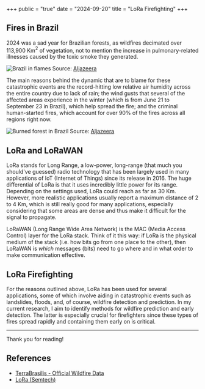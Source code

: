 +++
public = "true"
date = "2024-09-20"
title = "LoRa Firefighting"
+++

## Fires in Brazil
2024 was a sad year for Brazilian forests, as wildfires decimated over 113,900 Km$^2$ of vegetation, not to mention the increase in pulmonary-related illnesses caused by the toxic smoke they generated.

![Brazil in flames](/images/brazil-fire-1.jpg)
Source: [Aljazeera](https://www.aljazeera.com/gallery/2024/9/17/firefighters-battle-wildfires-choking-brazilian-capital)

The main reasons behind the dynamic that are to blame for these catastrophic events are the record-hitting low relative air humidity across the entire country due to lack of rain; the wind gusts that several of the affected areas experience in the winter (which is from June 21 to September 23 in Brazil), which help spread the fire; and the criminal human-started fires, which account for over 90% of the fires across all regions right now.

![Burned forest in Brazil](/images/brazil-fire-2.jpg)
Source: [Aljazeera](https://www.aljazeera.com/gallery/2024/9/17/firefighters-battle-wildfires-choking-brazilian-capital)


## LoRa and LoRaWAN
LoRa stands for Long Range, a low-power, long-range (that much you should've guessed) radio technology that has been largely used in many applications of IoT (Internet of Things) since its release in 2016. The huge differential of LoRa is that it uses incredibly little power for its range. Depending on the settings used, LoRa could reach as far as 30 Km. However, more realistic applications usually report a maximum distance of 2 to 4 Km, which is still really good for many applications, especially considering that some areas are dense and thus make it difficult for the signal to propagate.

LoRaWAN (Long Range Wide Area Network) is the MAC (Media Access Control) layer for the LoRa stack. Think of it this way: if LoRa is the physical medium of the stack (i.e. how bits go from one place to the other), then LoRaWAN is _which_ messages (bits) need to go where and in what order to make communication effective.

## LoRa Firefighting
For the reasons outlined above, LoRa has been used for several applications, some of which involve aiding in catastrophic events such as landslides, floods, and, of course, wildfire detection and prediction. In my current research, I aim to identify methods for wildfire prediction and early detection. The latter is especially crucial for firefighters since these types of fires spread rapidly and containing them early on is critical.

---
Thank you for reading!

## References
- [TerraBrasilis - Official Wildfire Data](https://terrabrasilis.dpi.inpe.br/app/dashboard/fires/biomes/aggregated/)
- [LoRa (Semtech)](https://www.semtech.com/lora)
